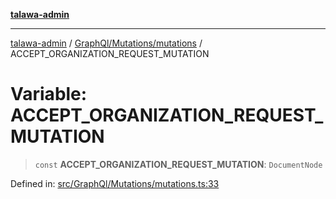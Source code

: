 [**talawa-admin**](../../../../README.md)

***

[talawa-admin](../../../../README.md) / [GraphQl/Mutations/mutations](../README.md) / ACCEPT\_ORGANIZATION\_REQUEST\_MUTATION

# Variable: ACCEPT\_ORGANIZATION\_REQUEST\_MUTATION

> `const` **ACCEPT\_ORGANIZATION\_REQUEST\_MUTATION**: `DocumentNode`

Defined in: [src/GraphQl/Mutations/mutations.ts:33](https://github.com/gautam-divyanshu/talawa-admin/blob/2490b2ea9583ec972ca984b1d93932def1c9f92b/src/GraphQl/Mutations/mutations.ts#L33)
